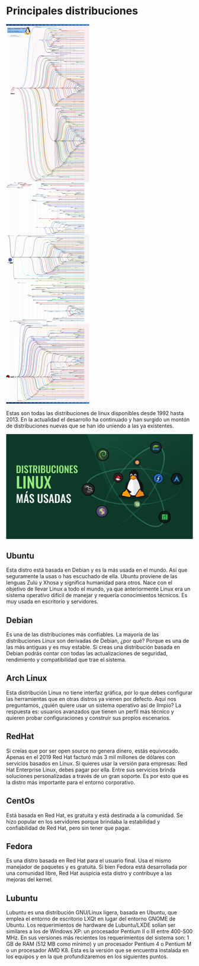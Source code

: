 # Principales distribuciones

![Distros](images/distros.png)

Estas son todas las distribuciones de linux disponibles desde 1992 hasta 2013. En la actualidad el desarrollo ha continuado y han surgido un montón de distribuciones nuevas que se han ido uniendo a las ya existentes.

![Distros](images/distros.jpg)

## Ubuntu

Esta distro está basada en Debian y es la más usada en el mundo. Así que seguramente la usas o has escuchado de ella. Ubuntu proviene de las lenguas Zulú y Xhosa y significa humanidad para otros. Nace con el objetivo de llevar Linux a todo el mundo, ya que anteriormente Linux era un sistema operativo difícil de manejar y requería conocimientos técnicos. Es muy usada en escritorio y servidores.

## Debian

Es una de las distribuciones más confiables. La mayoría de las distribuciones Linux son derivadas de Debian, ¿por qué? Porque es una de las más antiguas y es muy estable. Si creas una distribución basada en Debian podrás contar con todas las actualizaciones de seguridad, rendimiento y compatibilidad que trae el sistema.

## Arch Linux

Esta distribución Linux no tiene interfaz gráfica, por lo que debes configurar las herramientas que en otras distros ya vienen por defecto. Aquí nos preguntamos, ¿quién quiere usar un sistema operativo así de limpio? La respuesta es: usuarios avanzados que tienen un perfil más técnico y quieren probar configuraciones y construir sus propios escenarios.

## RedHat

Si creías que por ser open source no genera dinero, estás equivocado. Apenas en el 2019 Red Hat facturó más 3 mil millones de dólares con servicios basados en Linux. Si quieres usar la versión para empresas: Red Hat Enterprise Linux, debes pagar por ella. Entre sus servicios brinda soluciones personalizadas a través de un gran soporte. Es por esto que es la distro más importante para el entorno corporativo.

## CentOs

Está basada en Red Hat, es gratuita y está destinada a la comunidad. Se hizo popular en los servidores porque brindaba la estabilidad y confiabilidad de Red Hat, pero sin tener que pagar.

## Fedora

Es una distro basada en Red Hat para el usuario final. Usa el mismo manejador de paquetes y es gratuita. Si bien Fedora está desarrollada por una comunidad libre, Red Hat auspicia esta distro y contribuye a las mejoras del kernel.

## Lubuntu

Lubuntu es una distribución GNU/Linux ligera, basada en Ubuntu, que emplea el entorno de escritorio LXQt en lugar del entorno GNOME de Ubuntu. Los requerimientos de hardware de Lubuntu/LXDE solían ser similares a los de Windows XP: un procesador Pentium II o III entre 400-500 MHz. En sus versiones más recientes los requerimientos del sistema son: 1 GB de RAM (512 MB como mínimo) y un procesador Pentium 4 o Pentium M o un procesador AMD K8. Esta es la versión que se encuentra instalada en los equipos y en la que profundizaremos en los siguientes puntos. 

